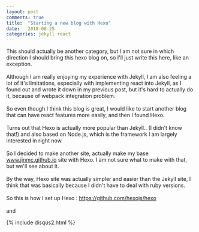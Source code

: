 ```yaml
---
layout: post
comments: true
title:  "Starting a new blog with Hexo"
date:   2018-08-25
categories: jekyll react
---
```


This should actually be another category, 
but I am not sure in which direction I should bring this hexo blog on,
so I'll just write this here, like an exception.
<br><br>
Although I am really enjoying my experience with Jekyll,
I am also feeling a lot of it's limitations,
especially with implementing react into Jekyll,
as I found out and wrote it down in my previous post,
but it's hard to actually do it, because of webpack integration problem.
<br><br>
So even though I think this blog is great,
I would like to start another blog that can have 
react features more easily, and then I found Hexo.
<br><br>
Turns out that Hexo is actually more popular than Jekyll.. (I didn't know that!)
and also based on Node.js, which is the framework I am largely interested in 
right now.
<br><br>
So I decided to make another site,
actually make my base www.jinmc.github.io site with Hexo.
I am not sure what to make with that, but we'll see about it.
<br><br>
By the way, Hexo site was actually simpler and easier
than the Jekyll site, I think that was basically because 
I didn't have to deal with ruby versions.
<br><br>
So this is how I set up Hexo : https://github.com/hexojs/hexo
<br><br>
and








{% include disqus2.html %}